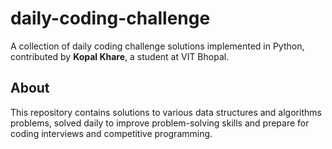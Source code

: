 # daily-coding-challenge
A collection of daily coding challenge solutions implemented in Python, contributed by **Kopal Khare**, a student at VIT Bhopal.

## About
This repository contains solutions to various data structures and algorithms problems, solved daily to improve problem-solving skills and prepare for coding interviews and competitive programming.




